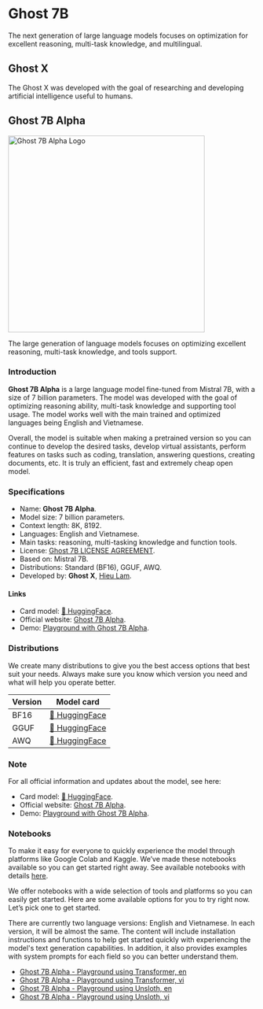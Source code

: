 # Ghost 7B

The next generation of large language models focuses on optimization for excellent reasoning, multi-task knowledge, and multilingual.

## Ghost X

The Ghost X was developed with the goal of researching and developing artificial intelligence useful to humans.

## Ghost 7B Alpha

<img src="https://cdn-uploads.huggingface.co/production/uploads/600ae38cc92b79f54efd4556/QPrQZMQX_jzyYngmreP0_.jpeg" alt="Ghost 7B Alpha Logo" width="400" style="margin-left:'auto' margin-right:'auto' display:'block'"/>

The large generation of language models focuses on optimizing excellent reasoning, multi-task knowledge, and tools support.

### Introduction

**Ghost 7B Alpha** is a large language model fine-tuned from Mistral 7B, with a size of 7 billion parameters. The model was developed with the goal of optimizing reasoning ability, multi-task knowledge and supporting tool usage. The model works well with the main trained and optimized languages being English and Vietnamese.

Overall, the model is suitable when making a pretrained version so you can continue to develop the desired tasks, develop virtual assistants, perform features on tasks such as coding, translation, answering questions, creating documents, etc. It is truly an efficient, fast and extremely cheap open model.

### Specifications

- Name: **Ghost 7B Alpha**.
- Model size: 7 billion parameters.
- Context length: 8K, 8192.
- Languages: English and Vietnamese.
- Main tasks: reasoning, multi-tasking knowledge and function tools.
- License: [Ghost 7B LICENSE AGREEMENT](https://ghost-x.vercel.app/ghost-7b-license).
- Based on: Mistral 7B.
- Distributions: Standard (BF16), GGUF, AWQ.
- Developed by: **Ghost X**, [Hieu Lam](https://huggingface.co/lamhieu).

#### Links

- Card model: [🤗 HuggingFace](https://huggingface.co/ghost-x/ghost-7b-alpha).
- Official website: [Ghost 7B Alpha](https://ghost-x.vercel.app/docs/models/ghost-7b-alpha/).
- Demo: [Playground with Ghost 7B Alpha](https://ghost-x.vercel.app/docs/notebooks/playground-with-ghost-7b-alpha/).

### Distributions

We create many distributions to give you the best access options that best suit your needs. Always make sure you know which version you need and what will help you operate better.

| Version | Model card                                                           |
| ------- | -------------------------------------------------------------------- |
| BF16    | [🤗 HuggingFace](https://huggingface.co/ghost-x/ghost-7b-alpha)      |
| GGUF    | [🤗 HuggingFace](https://huggingface.co/ghost-x/ghost-7b-alpha-gguf) |
| AWQ     | [🤗 HuggingFace](https://huggingface.co/ghost-x/ghost-7b-alpha-awq)  |

### Note

For all official information and updates about the model, see here:

- Card model: [🤗 HuggingFace](https://huggingface.co/ghost-x/ghost-7b-alpha).
- Official website: [Ghost 7B Alpha](https://ghost-x.vercel.app/docs/models/ghost-7b-alpha/).
- Demo: [Playground with Ghost 7B Alpha](https://ghost-x.vercel.app/docs/notebooks/playground-with-ghost-7b-alpha/).

### Notebooks

To make it easy for everyone to quickly experience the model through platforms like Google Colab and Kaggle. We’ve made these notebooks available so you can get started right away. See available notebooks with details [here](https://ghost-x.vercel.app/docs/notebooks/playground-with-ghost-7b-alpha/).

We offer notebooks with a wide selection of tools and platforms so you can easily get started. Here are some available options for you to try right now. Let’s pick one to get started.

There are currently two language versions: English and Vietnamese. In each version, it will be almost the same. The content will include installation instructions and functions to help get started quickly with experiencing the model's text generation capabilities. In addition, it also provides examples with system prompts for each field so you can better understand them.

- [Ghost 7B Alpha - Playground using Transformer, en](./notebooks/Ghost%207B%20Alpha%20-%20Playground%20using%20Transformer,%20en.ipynb)
- [Ghost 7B Alpha - Playground using Transformer, vi](./notebooks/Ghost%207B%20Alpha%20-%20Playground%20using%20Transformer,%20vi.ipynb)
- [Ghost 7B Alpha - Playground using Unsloth, en](./notebooks/Ghost%207B%20Alpha%20-%20Playground%20using%20Unslosh,%20en.ipynb)
- [Ghost 7B Alpha - Playground using Unsloth, vi](./notebooks/Ghost%207B%20Alpha%20-%20Playground%20using%20Unslosh,%20vi.ipynb)
